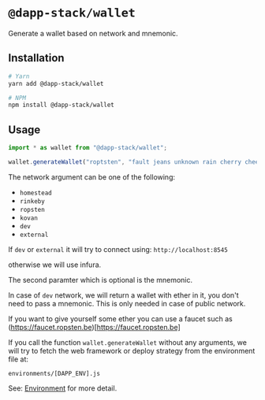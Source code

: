 # `@dapp-stack/wallet`

Generate a wallet based on network and mnemonic.

## Installation

```sh
# Yarn
yarn add @dapp-stack/wallet

# NPM
npm install @dapp-stack/wallet
```

## Usage

```js
import * as wallet from "@dapp-stack/wallet";

wallet.generateWallet("roptsten", "fault jeans unknown rain cherry cheese luggage number feature devote crack bottom")
```

The network argument can be one of the following:
- `homestead`
- `rinkeby`
- `ropsten`
- `kovan`
- `dev`
- `external`

If `dev` or `external` it will try to connect using:
`http://localhost:8545`

otherwise we will use infura.

The second paramter which is optional is the mnemonic.

In case of `dev` network, we will return a wallet with ether in it,
you don't need to pass a mnemonic. This is only needed in case of public network.

If you want to give yourself some ether you can use a faucet such as (https://faucet.ropsten.be)[https://faucet.ropsten.be]

If you call the function `wallet.generateWallet`
without any arguments, we will try to fetch the web framework or deploy strategy
from the environment file at:

`environments/[DAPP_ENV].js`

See: [Environment](https://github.com/Dapp-Stack/Dapp-Stack/tree/master/packages/environment)
for more detail.
